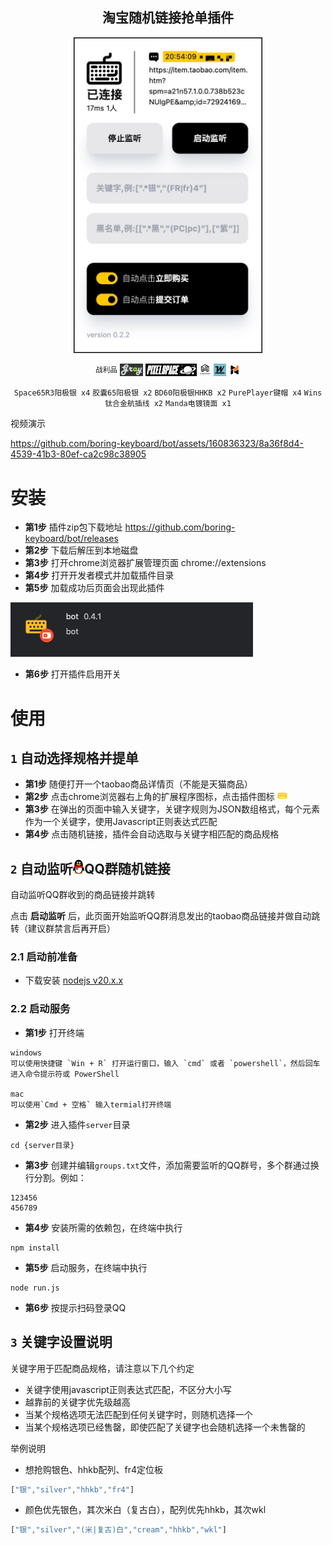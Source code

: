 <div align="center">
  <h2 style="text-align: center;">淘宝随机链接抢单插件</h2>

<img src="./images/screenshot.png" alt="image info" width="300" border="1" style="border-color:black;" />

<p></p>
<sup>战利品</sup>

<img src="./images/logo_graystudio.jpg" height="20"/>
<img src="./images/logo_pixelspace.jpg" height="20"/>
<img src="./images/logo_gomaster.jpg" height="20"/>
<img src="./images/logo_wins.png" height="20"/>
<img src="./images/logo_manda.png" height="20"/>

`Space65R3阳极银 x4` `胶囊65阳极银 x2` `BD60阳极银HHKB x2` `PurePlayer键帽 x4` `Wins钛合金航插线 x2` `Manda电镀镜面 x1`

</div>

视频演示

https://github.com/boring-keyboard/bot/assets/160836323/8a36f8d4-4539-41b3-80ef-ca2c98c38905


# 安装

- **第1步** 插件zip包下载地址 https://github.com/boring-keyboard/bot/releases
- **第2步** 下载后解压到本地磁盘
- **第3步** 打开chrome浏览器扩展管理页面 chrome://extensions
- **第4步** 打开开发者模式并加载插件目录
- **第5步** 加载成功后页面会出现此插件

<img src="./images/install.png" />

- **第6步** 打开插件启用开关

# 使用

## `1` 自动选择规格并提单

- **第1步** 随便打开一个taobao商品详情页（不能是天猫商品）
- **第2步** 点击chrome浏览器右上角的扩展程序图标，点击插件图标 ![image info](./images/icon16.png)
- **第3步** 在弹出的页面中输入关键字，关键字规则为JSON数组格式，每个元素作为一个关键字，使用Javascript正则表达式匹配
- **第4步** 点击随机链接，插件会自动选取与关键字相匹配的商品规格

## `2` 自动监听<img src="./images/qq.webp" style="height: 22px">QQ群随机链接

自动监听QQ群收到的商品链接并跳转

点击 **启动监听** 后，此页面开始监听QQ群消息发出的taobao商品链接并做自动跳转（建议群禁言后再开启）

### 2.1 启动前准备

- 下载安装 [nodejs v20.x.x](https://nodejs.org/en/download/prebuilt-installer)

### 2.2 启动服务

- **第1步** 打开终端
```
windows
可以使用快捷键 `Win + R` 打开运行窗口，输入 `cmd` 或者 `powershell`，然后回车进入命令提示符或 PowerShell

mac
可以使用`Cmd + 空格` 输入termial打开终端
```
- **第2步** 进入插件`server`目录
```
cd {server目录}
```
- **第3步** 创建并编辑`groups.txt`文件，添加需要监听的QQ群号，多个群通过换行分割。例如：
```
123456
456789
```
- **第4步** 安装所需的依赖包，在终端中执行
```
npm install
```
- **第5步** 启动服务，在终端中执行
```
node run.js
```
- **第6步** 按提示扫码登录QQ

## `3` 关键字设置说明

关键字用于匹配商品规格，请注意以下几个约定

  - 关键字使用javascript正则表达式匹配，不区分大小写
  - 越靠前的关键字优先级越高
  - 当某个规格选项无法匹配到任何关键字时，则随机选择一个
  - 当某个规格选项已经售罄，即使匹配了关键字也会随机选择一个未售罄的

举例说明

  - 想抢购银色、hhkb配列、fr4定位板
```javascript
["银","silver","hhkb","fr4"]
```

  - 颜色优先银色，其次米白（复古白），配列优先hhkb，其次wkl
```javascript
["银","silver","(米|复古)白","cream","hhkb","wkl"]
```

